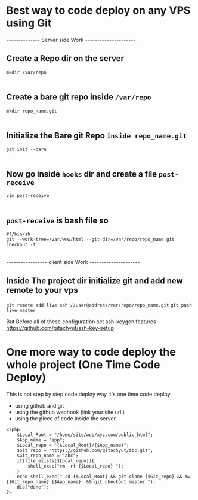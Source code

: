 # Best way to code deploy on any VPS using Git<br>
-------------- Server side Work --------------------- <br>

## Create a Repo dir on the server <br>
`mkdir /var/repo` <br>
<br>
## Create a bare git repo inside `/var/repo` <br>
`mkdir repo_name.git`<br>
<br>
## Initialize the Bare git Repo `inside repo_name.git ` <br>
`git init --bare`<br>
<br>
## Now go inside  `hooks` dir and create a file `post-receive` <br>
`vim post-receive`<br>
<br>

## `post-receive` is bash file so  <br>
`#!/bin/sh`    
`git --work-tree=/var/www/html --git-dir=/var/repo/repo_name.git checkout -f`<br>
<br>

----------------- client side Work --------------------- <br>

## Inside The project dir initialize git and add new remote to your vps <br>
`git remote add live ssh://user@address/var/repo/repo_name.git`
`git push live master`
<br>

But Before all of these configuration set ssh-keygen features https://github.com/gitachyut/ssh-key-setup  


# One more way to code deploy the whole project (One Time Code Deploy)  
This is not step by step code deploy way it's one time code deploy. 
* using github and git 
* using the github webhook (link your site url )
* using the piece of code inside the server 
~~~~
<?php
	$Local_Root = "/home/site/web/xyz.com/public_html";
	$App_name = "app";
	$Local_repo = "{$Local_Root}/{$App_name}";
	$Git_repo = "https://github.com/gitachyut/abc.git";
	$Git_repo_name = "abc";
	if(file_exists($Local_repo)){
		shell_exec("rm -rf {$Local_repo} "); 
	}
	echo shell_exec(" cd {$Local_Root} && git clone {$Git_repo} && mv {$Git_repo_name} {$App_name}  && git checkout master ");
	die("done");
?>
~~~~


